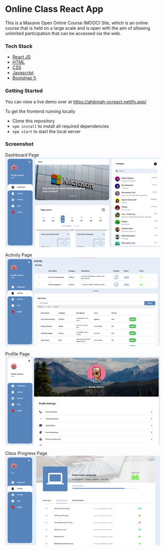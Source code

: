 # Online Class React App

This is a Massive Open Online Course (MOOC) Site, which is an online course that is held on a large scale and is open with the aim of allowing unlimited participation that can be accessed via the web.

### Tech Stack

-   [React JS](https://reactjs.org/docs/create-a-new-react-app.html)
-   [HTML](https://developer.mozilla.org/en-US/docs/Web/HTML)
-   [CSS](https://developer.mozilla.org/en-US/docs/Web/CSS)
-   [Javascript](https://developer.mozilla.org/en-US/docs/Web/JavaScript)
-   [Bootstrap 5](https://getbootstrap.com/docs/5.0/getting-started/introduction/)

### Getting Started

You can view a live demo over at https://ahikmah-ocreact.netlify.app/

To get the frontend running locally

-   Clone this repository
-   `npm install` to install all required dependencies
-   `npm start` to start the local server

### Screenshot

Dashboard Page
![dashboard page](./screenshot/dashboard.png)

Activity Page
![activity page](./screenshot/activity.png)

Profile Page
![profile page](./screenshot/profile.png)

Class Progress Page
![class progress page](./screenshot/class%20progress.png)
